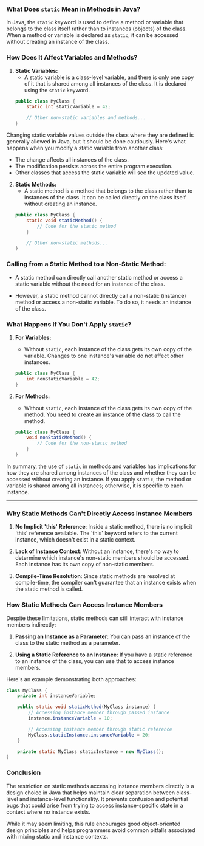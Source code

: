 ### What Does `static` Mean in Methods in Java?

In Java, the `static` keyword is used to define a method or variable that belongs to the class itself rather than to instances (objects) of the class. When a method or variable is declared as `static`, it can be accessed without creating an instance of the class.

### How Does It Affect Variables and Methods?

1. **Static Variables:**
   - A static variable is a class-level variable, and there is only one copy of it that is shared among all instances of the class. It is declared using the `static` keyword.
   ```java
   public class MyClass {
       static int staticVariable = 42;

       // Other non-static variables and methods...
   }
   ```


Changing static variable values outside the class where they are defined is generally allowed in Java, but it should be done cautiously. Here's what happens when you modify a static variable from another class:
- The change affects all instances of the class.
- The modification persists across the entire program execution.
- Other classes that access the static variable will see the updated value.

2. **Static Methods:**
   - A static method is a method that belongs to the class rather than to instances of the class. It can be called directly on the class itself without creating an instance.
   ```java
   public class MyClass {
       static void staticMethod() {
           // Code for the static method
       }

       // Other non-static methods...
   }
   ```

### Calling from a Static Method to a Non-Static Method:

- A static method can directly call another static method or access a static variable without the need for an instance of the class.

- However, a static method cannot directly call a non-static (instance) method or access a non-static variable. To do so, it needs an instance of the class.

### What Happens If You Don't Apply `static`?

1. **For Variables:**
   - Without `static`, each instance of the class gets its own copy of the variable. Changes to one instance's variable do not affect other instances.
   ```java
   public class MyClass {
       int nonStaticVariable = 42;
   }
   ```

2. **For Methods:**
   - Without `static`, each instance of the class gets its own copy of the method. You need to create an instance of the class to call the method.
   ```java
   public class MyClass {
       void nonStaticMethod() {
           // Code for the non-static method
       }
   }
   ```

In summary, the use of `static` in methods and variables has implications for how they are shared among instances of the class and whether they can be accessed without creating an instance. If you apply `static`, the method or variable is shared among all instances; otherwise, it is specific to each instance.


---
### Why Static Methods Can't Directly Access Instance Members

1. **No Implicit 'this' Reference**: Inside a static method, there is no implicit 'this' reference available. The 'this' keyword refers to the current instance, which doesn't exist in a static context.

2. **Lack of Instance Context**: Without an instance, there's no way to determine which instance's non-static members should be accessed. Each instance has its own copy of non-static members.

3. **Compile-Time Resolution**: Since static methods are resolved at compile-time, the compiler can't guarantee that an instance exists when the static method is called.

### How Static Methods Can Access Instance Members

Despite these limitations, static methods can still interact with instance members indirectly:

1. **Passing an Instance as a Parameter**: You can pass an instance of the class to the static method as a parameter.

2. **Using a Static Reference to an Instance**: If you have a static reference to an instance of the class, you can use that to access instance members.

Here's an example demonstrating both approaches:

```java
class MyClass {
    private int instanceVariable;

    public static void staticMethod(MyClass instance) {
        // Accessing instance member through passed instance
        instance.instanceVariable = 10;

        // Accessing instance member through static reference
        MyClass.staticInstance.instanceVariable = 20;
    }

    private static MyClass staticInstance = new MyClass();
}

```

### Conclusion

The restriction on static methods accessing instance members directly is a design choice in Java that helps maintain clear separation between class-level and instance-level functionality. It prevents confusion and potential bugs that could arise from trying to access instance-specific state in a context where no instance exists.

While it may seem limiting, this rule encourages good object-oriented design principles and helps programmers avoid common pitfalls associated with mixing static and instance contexts.

